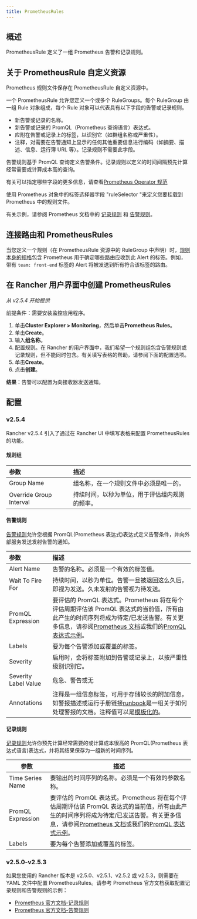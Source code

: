 ```yaml
---
title: PrometheusRules
---
```


## 概述

PrometheusRule 定义了一组 Prometheus 告警和记录规则。

## 关于 PrometheusRule 自定义资源

Prometheus 规则文件保存在 PrometheusRule 自定义资源中。

一个 PrometheusRule 允许您定义一个或多个 RuleGroups。每个 RuleGroup 由一组 Rule 对象组成，每个 Rule 对象可以代表具有以下字段的告警或记录规则。

- 新告警或记录的名称。
- 新告警或记录的 PromQL（Prometheus 查询语言）表达式。
- 应附在告警或记录上的标签，以识别它（如群组名称或严重性）。
- 注释，对需要在告警通知上显示的任何其他重要信息进行编码（如摘要、描述、信息、运行簿 URL 等）。记录规则不需要此字段。

告警规则基于 PromQL 查询定义告警条件。记录规则以定义的时间间隔预先计算经常需要或计算成本高的查询。

有关可以指定哪些字段的更多信息，请查看[Prometheus Operator 规范](https://github.com/prometheus-operator/prometheus-operator/blob/master/Documentation/api.md#prometheusrulespec)

使用 Prometheus 对象中的标签选择器字段 "ruleSelector "来定义您要挂载到 Prometheus 中的规则文件。

有关示例，请参阅 Prometheus 文档中的 [记录规则](https://prometheus.io/docs/prometheus/latest/configuration/recording_rules/) 和 [告警规则](https://prometheus.io/docs/prometheus/latest/configuration/alerting_rules/)。

## 连接路由和 PrometheusRules

当您定义一个规则（在 PrometheusRule 资源中的 RuleGroup 中声明）时，[规则本身的规格](https://github.com/prometheus-operator/prometheus-operator/blob/master/Documentation/api.md#rule)包含 Prometheus 用于确定哪些路由应收到此 Alert 的标签。例如，带有 `team: front-end` 标签的 Alert 将被发送到所有符合该标签的路由。

## 在 Rancher 用户界面中创建 PrometheusRules

_从 v2.5.4 开始提供_

前提条件：需要安装监控应用程序。

1. 单击**Cluster Explorer > Monitoring**，然后单击**Prometheus Rules**。
1. 单击**Create**。
1. 输入**组名称**。
1. 配置规则。在 Rancher 的用户界面中，我们希望一个规则组包含告警规则或记录规则，但不能同时包含。有关填写表格的帮助，请参阅下面的配置选项。
1. 单击**Create**。
1. 点击**创建**。

**结果**：告警可以配置为向接收器发送通知。

## 配置

### v2.5.4

Rancher v2.5.4 引入了通过在 Rancher UI 中填写表格来配置 PrometheusRules 的功能。

#### 规则组

| 参数                    | 描述                                           |
| :---------------------- | :--------------------------------------------- |
| Group Name              | 组名称，在一个规则文件中必须是唯一的。         |
| Override Group Interval | 持续时间，以秒为单位，用于评估组内规则的频率。 |

#### 告警规则

[告警规则](https://prometheus.io/docs/prometheus/latest/configuration/alerting_rules/)允许您根据 PromQL(Prometheus 表达式)表达式定义告警条件，并向外部服务发送发射告警的通知。

| 参数                 | 描述                                                                                                                                                                                                                                                                                                                                      |
| :------------------- | :---------------------------------------------------------------------------------------------------------------------------------------------------------------------------------------------------------------------------------------------------------------------------------------------------------------------------------------- |
| Alert Name           | 告警的名称。必须是一个有效的标签值。                                                                                                                                                                                                                                                                                                      |
| Wait To Fire For     | 持续时间，以秒为单位。告警一旦被退回这么久后，即视为发送。久未发射的告警视为待发送。                                                                                                                                                                                                                                                      |
| PromQL Expression    | 要评估的 PromQL 表达式。Prometheus 将在每个评估周期评估该 PromQL 表达式的当前值，所有由此产生的时间序列将成为待定/已发送告警。有关更多信息，请参阅[Prometheus 文档](https://prometheus.io/docs/prometheus/latest/querying/basics/)或我们的[PromQL 表达式示例](/docs/rancher2.5/monitoring-alerting/2.5/configuration/expression/_index)。 |
| Labels               | 要为每个告警添加或覆盖的标签。                                                                                                                                                                                                                                                                                                            |
| Severity             | 启用时，会将标签附加到告警或记录上，以按严重性级别识别它。                                                                                                                                                                                                                                                                                |
| Severity Label Value | 危急、警告或无                                                                                                                                                                                                                                                                                                                            |
| Annotations          | 注释是一组信息标签，可用于存储较长的附加信息，如警报描述或运行手册链接[runbook](https://en.wikipedia.org/wiki/Runbook)是一组关于如何处理警报的文档。注释值可以是[模板化的](https://prometheus.io/docs/prometheus/latest/configuration/alerting_rules/#templating)。                                                                       |

#### 记录规则

[记录规则](https://prometheus.io/docs/prometheus/latest/configuration/recording_rules/#recording-rules)允许你预先计算经常需要的或计算成本很高的 PromQL(Prometheus 表达式语言)表达式，并将其结果保存为一组新的时间序列。

| 参数              | 描述                                                                                                                                                                                                                                                                                                                                      |
| ----------------- | ----------------------------------------------------------------------------------------------------------------------------------------------------------------------------------------------------------------------------------------------------------------------------------------------------------------------------------------- |
| Time Series Name  | 要输出的时间序列的名称。必须是一个有效的参数名称。                                                                                                                                                                                                                                                                                        |
| PromQL Expression | 要评估的 PromQL 表达式。Prometheus 将在每个评估周期评估该 PromQL 表达式的当前值，所有由此产生的时间序列将成为待定/已发送告警。有关更多信息，请参阅[Prometheus 文档](https://prometheus.io/docs/prometheus/latest/querying/basics/)或我们的[PromQL 表达式示例](/docs/rancher2.5/monitoring-alerting/2.5/configuration/expression/_index)。 |
| Labels            | 要为每个告警添加或覆盖的标签。                                                                                                                                                                                                                                                                                                            |

### v2.5.0-v2.5.3

如果您使用的 Rancher 版本是 v2.5.0、v2.5.1、v2.5.2 或 v2.5.3，则需要在 YAML 文件中配置 PrometheusRules。请参考 Prometheus 官方文档获取配置记录规则和告警规则的示例：

- [Prometheus 官方文档-记录规则](https://prometheus.io/docs/prometheus/latest/configuration/recording_rules/)
- [Prometheus 官方文档-告警规则](https://prometheus.io/docs/prometheus/latest/configuration/alerting_rules/)
